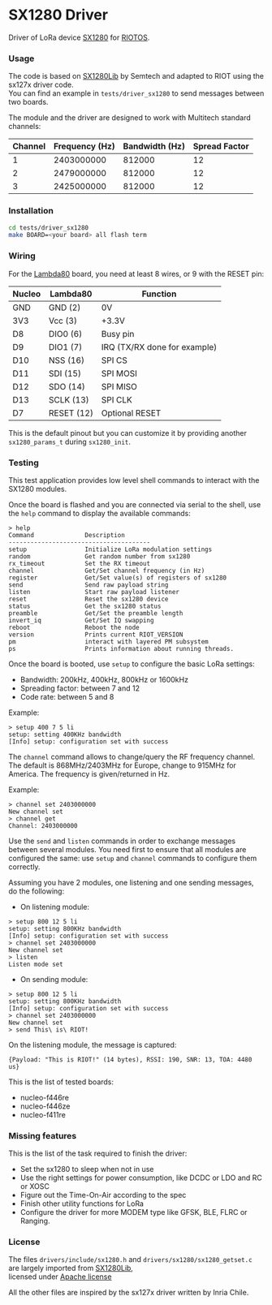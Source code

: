 # SX1280 Driver

Driver of LoRa device [SX1280](https://www.semtech.com/products/wireless-rf/24-ghz-transceivers/sx1280) for [RIOTOS](https://github.com/RIOT-OS/RIOT).

### Usage

The code is based on [SX1280Lib](https://os.mbed.com/teams/Semtech/code/SX1280Lib/) by Semtech and adapted to RIOT using the sx127x driver code.  
You can find an example in `tests/driver_sx1280` to send messages between two boards. 

The module and the driver are designed to work with Multitech standard channels:

| Channel | Frequency (Hz) | Bandwidth (Hz) | Spread Factor |
|---------|----------------|----------------|---------------|
| 1       | 2403000000     | 812000         | 12            |
| 2       | 2479000000     | 812000         | 12            |
| 3       | 2425000000     | 812000         | 12            |


### Installation

```bash
cd tests/driver_sx1280
make BOARD=<your board> all flash term
```

### Wiring

For the [Lambda80](https://fr.farnell.com/rf-solutions/lambda80-24s/transceiver-2mbps-2-5ghz/dp/2988571) board, you need at least 8 wires, or 9 with the RESET pin:  

| Nucleo | Lambda80   | Function                     |
|--------|------------|------------------------------|
| GND    | GND    (2) | 0V                           |
| 3V3    | Vcc    (3) | +3.3V                        |
| D8     | DIO0   (6) | Busy pin                     |
| D9     | DIO1   (7) | IRQ (TX/RX done for example) |
| D10    | NSS   (16) | SPI CS                       |
| D11    | SDI   (15) | SPI MOSI                     |
| D12    | SDO   (14) | SPI MISO                     |
| D13    | SCLK  (13) | SPI CLK                      |
| D7     | RESET (12) | Optional RESET               |

This is the default pinout but you can customize it by providing another `sx1280_params_t` during `sx1280_init`.

### Testing

This test application provides low level shell commands to interact with the
SX1280 modules.

Once the board is flashed and you are connected via serial to the shell, use the `help`
command to display the available commands:
```
> help
Command              Description
---------------------------------------
setup                Initialize LoRa modulation settings
random               Get random number from sx1280
rx_timeout           Set the RX timeout
channel              Get/Set channel frequency (in Hz)
register             Get/Set value(s) of registers of sx1280
send                 Send raw payload string
listen               Start raw payload listener
reset                Reset the sx1280 device
status               Get the sx1280 status
preamble             Get/Set the preamble length
invert_iq            Get/Set IQ swapping
reboot               Reboot the node
version              Prints current RIOT_VERSION
pm                   interact with layered PM subsystem
ps                   Prints information about running threads.
```

Once the board is booted, use `setup` to configure the basic LoRa settings:
* Bandwidth: 200kHz, 400kHz, 800kHz or 1600kHz
* Spreading factor: between 7 and 12
* Code rate: between 5 and 8

Example:
```
> setup 400 7 5 li
setup: setting 400KHz bandwidth
[Info] setup: configuration set with success
```

The `channel` command allows to change/query the RF frequency channel.
The default is 868MHz/2403MHz for Europe, change to 915MHz for America. The frequency
is given/returned in Hz.

Example:
```
> channel set 2403000000
New channel set
> channel get
Channel: 2403000000
```

Use the `send` and `listen` commands in order to exchange messages between several modules.
You need first to ensure that all modules are configured the same: use `setup` and
`channel` commands to configure them correctly.

Assuming you have 2 modules, one listening and one sending messages, do the following:
* On listening module:
```
> setup 800 12 5 li
setup: setting 800KHz bandwidth
[Info] setup: configuration set with success
> channel set 2403000000
New channel set
> listen
Listen mode set
```
* On sending module:
```
> setup 800 12 5 li
setup: setting 800KHz bandwidth
[Info] setup: configuration set with success
> channel set 2403000000
New channel set
> send This\ is\ RIOT!
```

On the listening module, the message is captured:
```
{Payload: "This is RIOT!" (14 bytes), RSSI: 190, SNR: 13, TOA: 4480 us}
```


This is the list of tested boards:
- nucleo-f446re
- nucleo-f446ze
- nucleo-f411re


### Missing features

This is the list of the task required to finish the driver:

- Set the sx1280 to sleep when not in use
- Use the right settings for power consumption, like DCDC or LDO and RC or XOSC
- Figure out the Time-On-Air according to the spec
- Finish other utility functions for LoRa
- Configure the driver for more MODEM type like GFSK, BLE, FLRC or Ranging.

### License

The files `drivers/include/sx1280.h` and `drivers/sx1280/sx1280_getset.c` are largely imported from [SX1280Lib](https://os.mbed.com/teams/Semtech/code/SX1280Lib/),  
licensed under [Apache license](https://os.mbed.com/handbook/Apache-Licence)

All the other files are inspired by the sx127x driver written by Inria Chile.